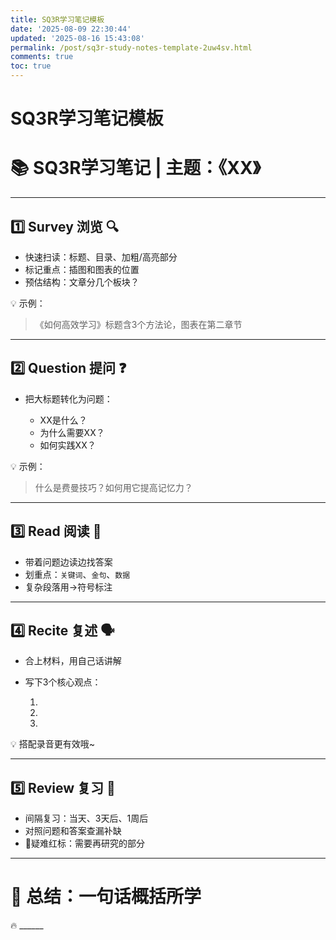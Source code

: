```yaml
---
title: SQ3R学习笔记模板
date: '2025-08-09 22:30:44'
updated: '2025-08-16 15:43:08'
permalink: /post/sq3r-study-notes-template-2uw4sv.html
comments: true
toc: true
---
```




# SQ3R学习笔记模板

# 📚 SQ3R学习笔记 | 主题：《XX》

---

## 1️⃣ Survey 浏览 🔍

- 快速扫读：标题、目录、加粗/高亮部分
- 标记重点：插图和图表的位置
- 预估结构：文章分几个板块？

💡 示例：

> 《如何高效学习》标题含3个方法论，图表在第二章节

---

## 2️⃣ Question 提问 ❓

- 把大标题转化为问题：

  - XX是什么？
  - 为什么需要XX？
  - 如何实践XX？

💡 示例：

> 什么是费曼技巧？如何用它提高记忆力？

---

## 3️⃣ Read 阅读 📖

- 带着问题边读边找答案
- 划重点：`关键词`、`金句`、`数据`​
- 复杂段落用→符号标注

---

## 4️⃣ Recite 复述 🗣️

- 合上材料，用自己话讲解
- 写下3个核心观点：

  1. ‍
  2. ‍
  3. ‍

💡 搭配录音更有效哦~

---

## 5️⃣ Review 复习 🔄

- 间隔复习：当天、3天后、1周后
- 对照问题和答案查漏补缺
- 🚩疑难红标：需要再研究的部分

---

# 🎯 总结：一句话概括所学

🔥 ______

‍
